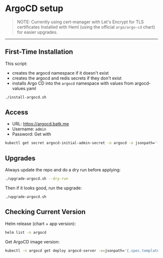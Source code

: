 # ArgoCD setup

> NOTE: Currently using cert-manager with Let's Encrypt for TLS certificates
> Installed with Heml (using the official `argo/argo-cd` chart) for easier upgrades.

---

## First-Time Installation

This script:

- creates the argocd namespace if it doesn't exist
- creates the argocd and redis secrets if they don't exist
- installs Argo CD into the `argocd` namespace with values from argocd-values.yaml

```bash
./install-argocd.sh
```

## Access
- URL: https://argocd.batk.me
- Username: `admin`
- Password: Get with

```bash
kubectl get secret argocd-initial-admin-secret -n argocd -o jsonpath='{.data.password}' | base64 -d
```

## Upgrades

Always update the repo and do a dry run before applying:

```bash
./upgrade-argocd.sh --dry-run
```

Then if it looks good, run the upgrade:

```bash
./upgrade-argocd.sh
```

## Checking Current Version

Helm release (chart + app version):

```bash
helm list -n argocd
```

Get ArgoCD image version:

```bash
kubectl -n argocd get deploy argocd-server -o=jsonpath='{.spec.template.spec.containers[0].image}{"\n"}'
```
